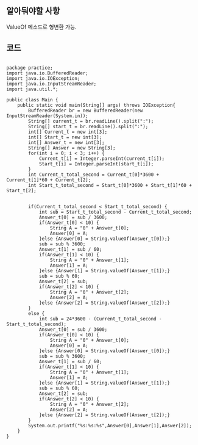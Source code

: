 ## 알아둬야할 사항
ValueOf 메소드로 형변환 가능.

## 코드
<pre><code>
package practice;
import java.io.BufferedReader;
import java.io.IOException;
import java.io.InputStreamReader;
import java.util.*;

public class Main {
	public static void main(String[] args) throws IOException{
		BufferedReader br = new BufferedReader(new InputStreamReader(System.in));
		String[] current_t = br.readLine().split(":");
		String[] start_t = br.readLine().split(":");
		int[] Current_t = new int[3];
		int[] Start_t = new int[3];
		int[] Answer_t = new int[3];
		String[] Answer = new String[3];
		for(int i = 0; i < 3; i++) {
			Current_t[i] = Integer.parseInt(current_t[i]);
			Start_t[i] = Integer.parseInt(start_t[i]);
		}
		int Current_t_total_second = Current_t[0]*3600 + Current_t[1]*60 + Current_t[2];
		int Start_t_total_second = Start_t[0]*3600 + Start_t[1]*60 + Start_t[2];
		
		
		if(Current_t_total_second < Start_t_total_second) {
			int sub = Start_t_total_second - Current_t_total_second;
			Answer_t[0] = sub / 3600;
			if(Answer_t[0] < 10) {
				String A = "0" + Answer_t[0];
				Answer[0] = A;
			}else {Answer[0] = String.valueOf(Answer_t[0]);}
			sub = sub % 3600;
			Answer_t[1] = sub / 60;
			if(Answer_t[1] < 10) {
				String A = "0" + Answer_t[1];
				Answer[1] = A;
			}else {Answer[1] = String.valueOf(Answer_t[1]);}
			sub = sub % 60;
			Answer_t[2] = sub;
			if(Answer_t[2] < 10) {
				String A = "0" + Answer_t[2];
				Answer[2] = A;
			}else {Answer[2] = String.valueOf(Answer_t[2]);}
		}
		else {
			int sub = 24*3600 - (Current_t_total_second - Start_t_total_second);
			Answer_t[0] = sub / 3600;
			if(Answer_t[0] < 10) {
				String A = "0" + Answer_t[0];
				Answer[0] = A;
			}else {Answer[0] = String.valueOf(Answer_t[0]);}
			sub = sub % 3600;
			Answer_t[1] = sub / 60;
			if(Answer_t[1] < 10) {
				String A = "0" + Answer_t[1];
				Answer[1] = A;
			}else {Answer[1] = String.valueOf(Answer_t[1]);}
			sub = sub % 60;
			Answer_t[2] = sub;
			if(Answer_t[2] < 10) {
				String A = "0" + Answer_t[2];
				Answer[2] = A;
			}else {Answer[2] = String.valueOf(Answer_t[2]);}
		}
		System.out.printf("%s:%s:%s",Answer[0],Answer[1],Answer[2]);
	}
}
</code></pre>
